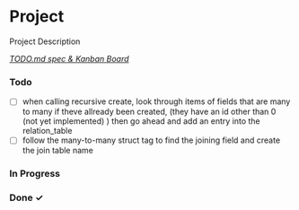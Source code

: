 # Project

Project Description

<em>[TODO.md spec & Kanban Board](https://bit.ly/3fCwKfM)</em>

### Todo

- [ ] when calling recursive create, look through items of fields that are many to many if theve allready been created, (they have an id other than 0 (not yet implemented) )  then go ahead and add an entry into the relation_table  
- [ ] follow the many-to-many struct tag to find the joining field and create the join table name  

### In Progress


### Done ✓


